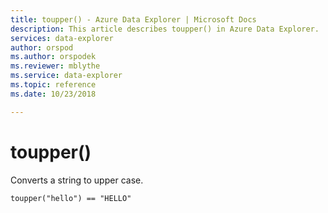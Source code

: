 ```yaml
---
title: toupper() - Azure Data Explorer | Microsoft Docs
description: This article describes toupper() in Azure Data Explorer.
services: data-explorer
author: orspod
ms.author: orspodek
ms.reviewer: mblythe
ms.service: data-explorer
ms.topic: reference
ms.date: 10/23/2018

---
```

# toupper()

Converts a string to upper case.

```kusto
toupper("hello") == "HELLO"
```